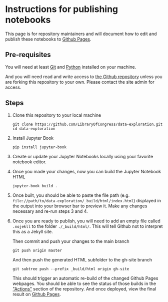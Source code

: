 # Instructions for publishing notebooks

This page is for repository maintainers and will document how to edit and publish these notebooks to [Github Pages](https://LibraryOfCongress.github.io/data-exploration/).

## Pre-requisites

You will need at least [Git](https://git-scm.com/) and [Python](https://www.python.org/) installed on your machine.

And you will need read and write access to [the Github repository](https://github.com/LibraryOfCongress/data-exploration) unless you are forking this repository to your own. Please contact the site admin for access.

## Steps

1. Clone this repository to your local machine

    ```
    git clone https://github.com/LibraryOfCongress/data-exploration.git
    cd data-exploration
    ```

2. Install Jupyter Book

    ```
    pip install jupyter-book
    ```

3. Create or update your Jupyter Notebooks locally using your favorite notebook editor.

4. Once you made your changes, now you can build the Jupyter Notebook HTML

    ```
    jupyter-book build .
    ```

5. Once built, you should be able to paste the file path (e.g. `file://path/to/data-exploration/_build/html/index.html`) displayed in the output into your browser bar to preview it.  Make any changes necessary and re-run steps 3 and 4.

6. Once you are ready to publish, you will need to add an empty file called `.nojekll` to the folder `./_build/html/`. This will tell Github not to interpret this as a Jekyll site.

    Then commit and push your changes to the main branch

    ```
    git push origin master
    ```

    And then push the generated HTML subfolder to the gh-site branch

    ```
    git subtree push --prefix _build/html origin gh-site
    ```

    This should trigger an automatic re-build of the changed Github Pages webpages.  You should be able to see the status of those builds in the ["Actions"](https://github.com/LibraryOfCongress/data-exploration/actions) section of the repository. And once deployed, view the final result on [Github Pages](https://LibraryOfCongress.github.io/data-exploration/).